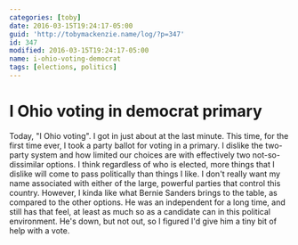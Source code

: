 ```yaml
---
categories: [toby]
date: 2016-03-15T19:24:17-05:00
guid: 'http://tobymackenzie.name/log/?p=347'
id: 347
modified: 2016-03-15T19:24:17-05:00
name: i-ohio-voting-democrat
tags: [elections, politics]
---
```


I Ohio voting in democrat primary
=================================

Today, "I Ohio voting".  I got in just about at the last minute.  This time, for the first time ever, I took a party ballot for voting in a primary.  I dislike the two-party system and how limited our choices are with effectively two not-so-dissimilar options.  I think regardless of who is elected, more things that I dislike will come to pass politically than things I like.  I don't really want my name associated with either of the large, powerful parties that control this country.  However, I kinda like what Bernie Sanders brings to the table, as compared to the other options.  He was an independent for a long time, and still has that feel, at least as much so as a candidate can in this political environment.  He's down, but not out, so I figured I'd give him a tiny bit of help with a vote.
